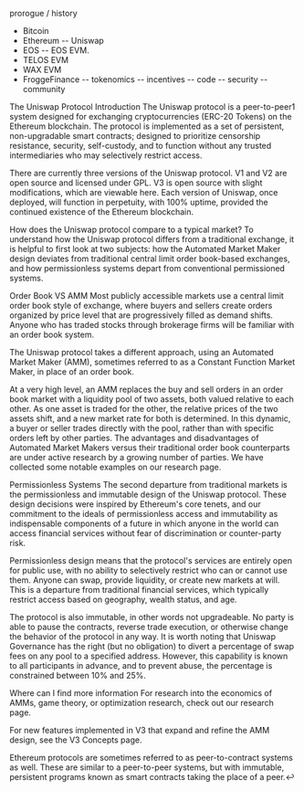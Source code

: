 prorogue / history
- Bitcoin
- Ethereum
-- Uniswap
- EOS
-- EOS EVM.
- TELOS EVM
- WAX EVM
- FroggeFinance
-- tokenomics
-- incentives
-- code
-- security
-- community

The Uniswap Protocol
Introduction
The Uniswap protocol is a peer-to-peer1 system designed for exchanging cryptocurrencies (ERC-20 Tokens) on the Ethereum blockchain. The protocol is implemented as a set of persistent, non-upgradable smart contracts; designed to prioritize censorship resistance, security, self-custody, and to function without any trusted intermediaries who may selectively restrict access.

There are currently three versions of the Uniswap protocol. V1 and V2 are open source and licensed under GPL. V3 is open source with slight modifications, which are viewable here. Each version of Uniswap, once deployed, will function in perpetuity, with 100% uptime, provided the continued existence of the Ethereum blockchain.

How does the Uniswap protocol compare to a typical market?
To understand how the Uniswap protocol differs from a traditional exchange, it is helpful to first look at two subjects: how the Automated Market Maker design deviates from traditional central limit order book-based exchanges, and how permissionless systems depart from conventional permissioned systems.

Order Book VS AMM
Most publicly accessible markets use a central limit order book style of exchange, where buyers and sellers create orders organized by price level that are progressively filled as demand shifts. Anyone who has traded stocks through brokerage firms will be familiar with an order book system.

The Uniswap protocol takes a different approach, using an Automated Market Maker (AMM), sometimes referred to as a Constant Function Market Maker, in place of an order book.

At a very high level, an AMM replaces the buy and sell orders in an order book market with a liquidity pool of two assets, both valued relative to each other. As one asset is traded for the other, the relative prices of the two assets shift, and a new market rate for both is determined. In this dynamic, a buyer or seller trades directly with the pool, rather than with specific orders left by other parties. The advantages and disadvantages of Automated Market Makers versus their traditional order book counterparts are under active research by a growing number of parties. We have collected some notable examples on our research page.

Permissionless Systems
The second departure from traditional markets is the permissionless and immutable design of the Uniswap protocol. These design decisions were inspired by Ethereum's core tenets, and our commitment to the ideals of permissionless access and immutability as indispensable components of a future in which anyone in the world can access financial services without fear of discrimination or counter-party risk.

Permissionless design means that the protocol's services are entirely open for public use, with no ability to selectively restrict who can or cannot use them. Anyone can swap, provide liquidity, or create new markets at will. This is a departure from traditional financial services, which typically restrict access based on geography, wealth status, and age.

The protocol is also immutable, in other words not upgradeable. No party is able to pause the contracts, reverse trade execution, or otherwise change the behavior of the protocol in any way. It is worth noting that Uniswap Governance has the right (but no obligation) to divert a percentage of swap fees on any pool to a specified address. However, this capability is known to all participants in advance, and to prevent abuse, the percentage is constrained between 10% and 25%.

Where can I find more information
For research into the economics of AMMs, game theory, or optimization research, check out our research page.

For new features implemented in V3 that expand and refine the AMM design, see the V3 Concepts page.

Ethereum protocols are sometimes referred to as peer-to-contract systems as well. These are similar to a peer-to-peer systems, but with immutable, persistent programs known as smart contracts taking the place of a peer.↩
